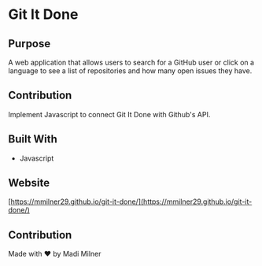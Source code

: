 # Git It Done

## Purpose
A web application that allows users to search for a GitHub user or click on a language to see a list of repositories and how many open issues they have.

## Contribution
Implement Javascript to connect Git It Done with Github's API.

## Built With
* Javascript

## Website

[https://mmilner29.github.io/git-it-done/](https://mmilner29.github.io/git-it-done/)

## Contribution
Made with ❤️ by Madi Milner
